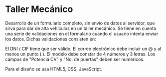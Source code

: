 # Taller Mecánico
Desarrollo de un formulario completo, sin envío de datos al servidor, que sirva para dar de alta vehículos en un taller mecánico.
Se tiene en cuenta una serie de validaciones en el formulario cuando el usuario intenta enviar los datos. Dichas validaciones consisten en:

El DNI / CIF tiene que ser válido. 
El correo electrónico debe incluir un @ y al menos un punto (.).
El modelo debe constar de 4 números y 3 letras.
Los campos de "Potencia CV" y "No. de puertas" deben ser numéricos.

Para el diseño se usa HTML5, CSS, JavaScript.
